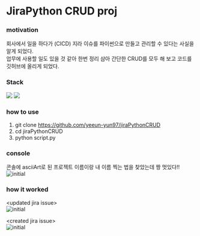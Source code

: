# JiraPython CRUD proj
    
### motivation
회사에서 일을 하다가 (CICD) 지라 이슈를 파이썬으로 만들고 관리할 수 있다는 사실을 알게 되었다.    
업무에 사용할 일도 있을 것 같아 한번 정리 삼아 간단한 CRUD를 모두 해 보고 코드를 깃허브에 올리게 되었다.
    
### Stack
<img src="https://img.shields.io/badge/Jira-0052CC?style=for-the-badge&logo=jira&logoColor=white">  <img src="https://img.shields.io/badge/Python-3776AB?style=for-the-badge&logo=python&logoColor=white">
    
### how to use
1. git clone https://github.com/yeeun-yun97/jiraPythonCRUD
2. cd jiraPythonCRUD
3. python script.py
    
### console
콘솔에 asciiArt로 된 프로젝트 이름이랑 내 이름 찍는 법을 찾았는데 짱 멋있다!!    
![initial](https://user-images.githubusercontent.com/60867063/146328863-c741b9e1-6e20-469c-8c73-5559ca442cbe.png)
    
### how it worked
\<updated jira issue\>    
![initial](https://user-images.githubusercontent.com/60867063/146329628-b1dd78bb-42f2-48fc-8f49-13aed1b7c4f7.png)
    
\<created jira issue\>    
![initial](https://user-images.githubusercontent.com/60867063/146329822-3683f0e1-f726-46db-ac13-9d80a37827c4.png)
    
    
    
    
